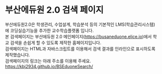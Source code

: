 # 부산에듀원 2.0 검색 페이지

부산에듀원2.0은 학생관리, 수업설계, 학습분석 등의 기본적인 LMS(학습관리시스템)에 코딩실습기능을 추가한 교수학습플랫폼 입니다.  
본 검색페이지는 부산에듀원 2.0 메인페이지(https://busaneduone.elice.io)에서 학교 검색을 손쉽게 할 수 있도록 제작한 홈페이지입니다.  
검색페이지는 HTML과 자바스크립트를 이용해서 검색 결과를 인라인으로 표시하도록 제작했습니다.  
검색페이지의 링크는 아래 주소를 이용해 주세요.  
https://kbj2934.github.io/BSEduoneSearch/
